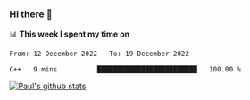 ### Hi there 👋

📊 **This week I spent my time on**
<!--START_SECTION:waka-->

```text
From: 12 December 2022 - To: 19 December 2022

C++   9 mins          █████████████████████████   100.00 %
```

<!--END_SECTION:waka-->


[![Paul's github stats](https://github-readme-stats.vercel.app/api?username=mickeyouyou&theme=dracula&show_icons=true)](https://github.com/anuraghazra/github-readme-stats)
